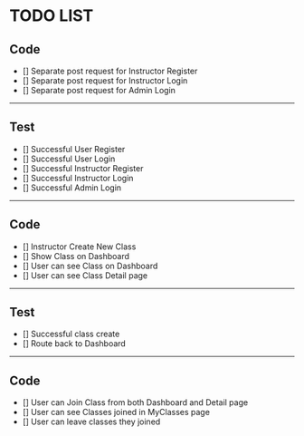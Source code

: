 # TODO LIST
## Code
- [] Separate post request for Instructor Register
- [] Separate post request for Instructor Login
- [] Separate post request for Admin Login
---
## Test
- [] Successful User Register
- [] Successful User Login
- [] Successful Instructor Register
- [] Successful Instructor Login
- [] Successful Admin Login
---
## Code
- [] Instructor Create New Class
- [] Show Class on Dashboard
- [] User can see Class on Dashboard
- [] User can see Class Detail page
---
## Test
- [] Successful class create
- [] Route back to Dashboard
---
## Code
- [] User can Join Class from both Dashboard and Detail page
- [] User can see Classes joined in MyClasses page
- [] User can leave classes they joined
